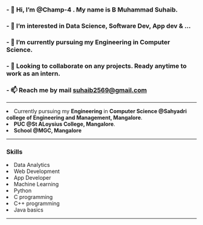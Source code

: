 ### - 👋 Hi, I’m @Champ-4 . My name is B Muhammad Suhaib.
### - 👀 I’m interested in Data Science, Software Dev, App dev & ...
### - 🌱 I’m currently pursuing my Engineering in Computer Science.
### - 💞️ Looking to collaborate on any projects. Ready anytime to work as an intern.
### - 📫 Reach me by mail suhaib2569@gmail.com

<!---
Champ-4/Champ-4 is a ✨ special ✨ repository because its `README.md` (this file) appears on your GitHub profile.
You can click the Preview link to take a look at your changes.
--->
<hr/>
        <li>Currently pursuing my <b>Engineering</b> in <b>Computer Science @Sahyadri college of Engineering and Management, Mangalore</b>.
        <li><b>PUC @St ALoysius College, Mangalore</b>.
        <li><b>School @MGC, Mangalore</b>
<hr/>
                <h3>Skills</h3>
                        <li>Data Analytics
                        <li>Web Development
                        <li>App Developer
                        <li>Machine Learning
                        <li>Python
                        <li>C programming
                        <li>C++ programming
                        <li>Java basics
<hr/>
